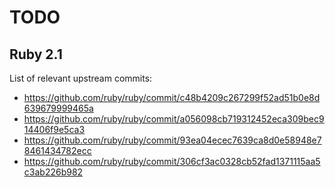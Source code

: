 TODO
====

Ruby 2.1
--------

List of relevant upstream commits:

  * https://github.com/ruby/ruby/commit/c48b4209c267299f52ad51b0e8d639679999465a
  * https://github.com/ruby/ruby/commit/a056098cb719312452eca309bec914406f9e5ca3
  * https://github.com/ruby/ruby/commit/93ea04ecec7639ca8d0e58948e78461434782ecc
  * https://github.com/ruby/ruby/commit/306cf3ac0328cb52fad1371115aa5c3ab226b982
